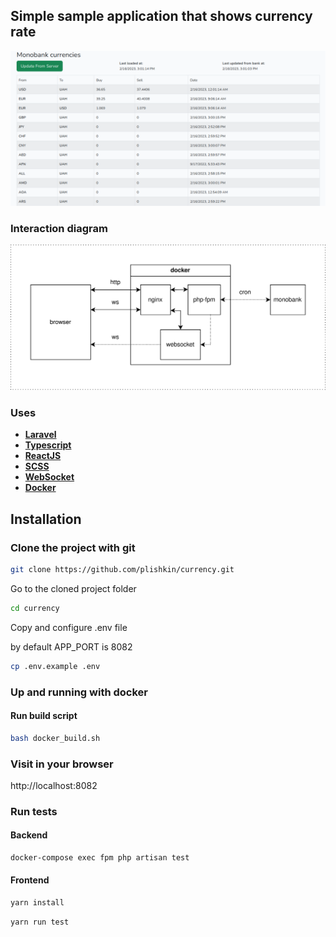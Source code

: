 ## Simple sample application that shows currency rate

![scrrenshot](https://raw.githubusercontent.com/plishkin/currency/main/screenshot.png)

### Interaction diagram

![diagram](https://raw.githubusercontent.com/plishkin/currency/main/diagram.svg)

### Uses

- **[Laravel](https://laravel.com/)**
- **[Typescript](https://www.typescriptlang.org/)**
- **[ReactJS](https://reactjs.org/)**
- **[SCSS](https://sass-lang.com/)**
- **[WebSocket](https://en.wikipedia.org/wiki/WebSocket)**
- **[Docker](https://www.docker.com/)**

## Installation

### Clone the project with git

```bash
git clone https://github.com/plishkin/currency.git
```

Go to the cloned project folder

```bash
cd currency
```

Copy and configure .env file

by default APP_PORT is 8082

```bash
cp .env.example .env
```


### Up and running with docker

#### Run build script
```bash
bash docker_build.sh
```

### Visit in your browser

http://localhost:8082

### Run tests

#### Backend

```bash
docker-compose exec fpm php artisan test
```

#### Frontend
```bash
yarn install
```
```bash
yarn run test
```
